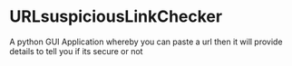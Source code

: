 # URLsuspiciousLinkChecker
A python GUI Application whereby you can paste a url then it will provide details to tell you if its secure or not
